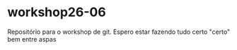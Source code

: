 # workshop26-06
Repositório para o workshop de git.
Espero estar fazendo tudo certo 
"certo" bem entre aspas
